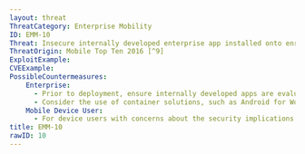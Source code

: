 ```yaml
---
layout: threat
ThreatCategory: Enterprise Mobility
ID: EMM-10
Threat: Insecure internally developed enterprise app installed onto enrolled devices via MAM policy
ThreatOrigin: Mobile Top Ten 2016 [^9]
ExploitExample:
CVEExample:
PossibleCountermeasures:
    Enterprise:
      - Prior to deployment, ensure internally developed apps are evaluated with rigor, such as by using app-vetting services to establish confidence they present minimal risk to the enterprise and device users.
      - Consider the use of container solutions, such as Android for Work, that can prevent launching of managed apps when the device user is not authenticated to the work-centric container, thus minimizing the risk those apps present to the user outside of a work context.
    Mobile Device User:
      - For device users with concerns about the security implications of a mandatory enterprise app during personal use of the device, restrict its permissions or if possible, temporarily disable it when operating the device in a personal context.
title: EMM-10
rawID: 10
---
```

